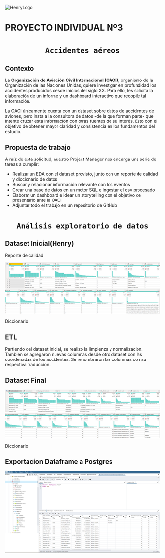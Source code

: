 ![HenryLogo](https://d31uz8lwfmyn8g.cloudfront.net/Assets/logo-henry-white-lg.png)

# **PROYECTO INDIVIDUAL Nº3**

# <h1 align="center">**`Accidentes aéreos`**</h1>

## **Contexto**
La **Organización de Aviación Civil Internacional (OACI)**, organismo de la Organización de las Naciones Unidas, quiere investigar en profundidad los accidentes producidos desde inicios del siglo XX. Para ello, les solicita la elaboración de un informe y un dashboard interactivo que recopile tal información. 

La OACI únicamente cuenta con un dataset sobre datos de accidentes de aviones, pero insta a la consultora de datos -de la que forman parte- que intente cruzar esta información con otras fuentes de su interés. Esto con el objetivo de obtener mayor claridad y consistencia en los fundamentos del estudio.

## **Propuesta de trabajo**
A raíz de esta solicitud, nuestro Project Manager nos encarga una serie de tareas a cumplir: 

+ Realizar un EDA con el dataset provisto, junto con un reporte de calidad y diccionario de datos
+ Buscar y relacionar información relevante con los eventos
+ Crear una base de datos en un motor SQL e ingestar el csv procesado
+ Elaborar un dashboard e idear un storytelling con el objetivo de presentarlo ante la OACI
+ Adjuntar todo el trabajo en un repositorio de GitHub

# <h1 align="center">**`Análisis exploratorio de datos`**</h1>

## **Dataset Inicial(Henry)**
Reporte de calidad

![](https://github.com/BonfantiMatias/PI03-Henry/blob/main/images/Inicial_01.png)
![](https://github.com/BonfantiMatias/PI03-Henry/blob/main/images/Inicial_02.png)

Diccionario 


## **ETL**

Partiendo del dataset inicial, se realizo la limpienza y normalizacion. Tambien se agregaron nuevas columnas desde otro dataset con las coordenadas de los accidentes. Se renombraron las columnas con su respectiva traduccion.


## **Dataset Final**

![](https://github.com/BonfantiMatias/PI03-Henry/blob/main/images/Final_01.png)
![](https://github.com/BonfantiMatias/PI03-Henry/blob/main/images/Final_02.png)

Diccionario

## **Exportacion Dataframe a Postgres**

![](https://github.com/BonfantiMatias/PI03-Henry/blob/main/images/Postgres.png)

